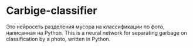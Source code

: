 # Carbige-classifier
Это нейросеть разделения мусора на классификации по фото, написанная на Python. This is a neural network for separating garbage on classification by a photo, written in Python. 
